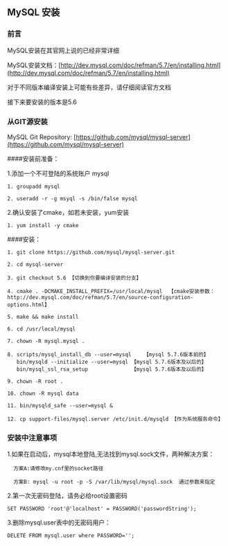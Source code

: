 

## MySQL 安装



### 前言
    
MySQL安装在其官网上说的已经非常详细

MySQL安装文档：[http://dev.mysql.com/doc/refman/5.7/en/installing.html](http://dev.mysql.com/doc/refman/5.7/en/installing.html)

对于不同版本编译安装上可能有些差异，请仔细阅读官方文档

接下来要安装的版本是5.6

### 从GIT源安装

MySQL Git Repository: [https://github.com/mysql/mysql-server](https://github.com/mysql/mysql-server)


####安装前准备：

1.添加一个不可登陆的系统账户 mysql
    
    1. groupadd mysql
    
    2. useradd -r -g msyql -s /bin/false mysql


2.确认安装了cmake，如若未安装，yum安装

    1. yum install -y cmake


####安装：


    1. git clone https://github.com/mysql/mysql-server.git
    
    2. cd mysql-server
    
    3. git checkout 5.6 【切换到你要编译安装的分支】
    
    4. cmake . -DCMAKE_INSTALL_PREFIX=/usr/local/mysql  【cmake安装参数：http://dev.mysql.com/doc/refman/5.7/en/source-configuration-options.html】
    
    5. make && make install
    
    6. cd /usr/local/mysql
       
    7. chown -R mysql.mysql .
    
    8. scripts/mysql_install_db --user=mysql    【mysql 5.7.6版本前的】 
       bin/mysqld --initialize --user=mysql 【mysql 5.7.6版本及以后的】
       bin/mysql_ssl_rsa_setup              【mysql 5.7.6版本及以后的】 
    
    9. chown -R root .
    
    10. chown -R mysql data
    
    11. bin/mysqld_safe --user=mysql &
    
    12. cp support-files/mysql.server /etc/init.d/mysqld 【作为系统服务命令】


### 安装中注意事项

1.如果在启动后，mysql本地登陆,无法找到mysql.sock文件，两种解决方案：
  
      方案A:请修改my.cnf里的socket路径
      
      方案B: mysql -u root -p -S /var/lib/mysql/mysql.sock  通过参数来指定
      

2.第一次无密码登陆，请务必给root设置密码

    SET PASSWORD 'root'@'localhost' = PASSWORD('passwordString');
  
  
3.删除mysql.user表中的无密码用户：
  
    DELETE FROM mysql.user where PASSWORD='';
  
  
    

 